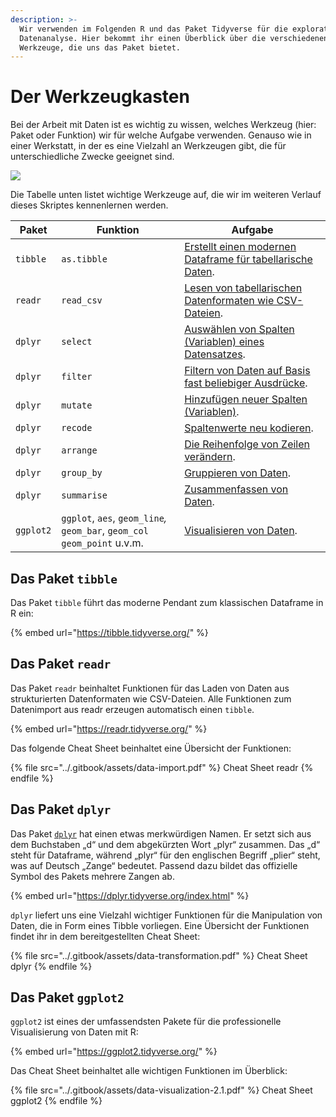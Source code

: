 ```yaml
---
description: >-
  Wir verwenden im Folgenden R und das Paket Tidyverse für die explorative
  Datenanalyse. Hier bekommt ihr einen Überblick über die verschiedenen
  Werkzeuge, die uns das Paket bietet.
---
```


# Der Werkzeugkasten

Bei der Arbeit mit Daten ist es wichtig zu wissen, welches Werkzeug (hier: Paket oder Funktion) wir für welche Aufgabe verwenden. Genauso wie in einer Werkstatt, in der es eine Vielzahl an Werkzeugen gibt, die für unterschiedliche Zwecke geeignet sind.

![](../.gitbook/assets/tool\_set.jpg)

Die Tabelle unten listet wichtige Werkzeuge auf, die wir im weiteren Verlauf dieses Skriptes kennenlernen werden.

| **Paket** | **Funktion**                                                               | **Aufgabe**                                                                                                                |
| --------- | -------------------------------------------------------------------------- | -------------------------------------------------------------------------------------------------------------------------- |
| `tibble`  | `as.tibble`                                                                | [Erstellt einen modernen Dataframe für tabellarische Daten](14-daten-laden-und-sichten/tidyverse-und-tibbles.md).          |
| `readr`   | `read_csv`                                                                 | [Lesen von tabellarischen Datenformaten wie CSV-Dateien](14-daten-laden-und-sichten/laden-eines-datensatzes.md).           |
| `dplyr`   | `select`                                                                   | [Auswählen von Spalten (Variablen) eines Datensatzes](../r/daten-veraendern/spalten-auswaehlen.md).                        |
| `dplyr`   | `filter`                                                                   | [Filtern von Daten auf Basis fast beliebiger Ausdrücke](../r/daten-veraendern/zeilen-filtern.md).                          |
| `dplyr`   | `mutate`                                                                   | [Hinzufügen neuer Spalten (Variablen)](../data-transformation-with-r/change-columns/spalten-veraendern.md).                |
| `dplyr`   | `recode`                                                                   | [Spaltenwerte neu kodieren](broken-reference).                                                                             |
| `dplyr`   | `arrange`                                                                  | [Die Reihenfolge von Zeilen verändern](../data-transformation-with-r/sort-rows.md).                                        |
| `dplyr`   | `group_by`                                                                 | [Gruppieren von Daten](../data-transformation-with-r/summarize-rows.md#zusammenfassen-und-gruppieren).                     |
| `dplyr`   | `summarise`                                                                | [Zusammenfassen von Daten](../data-transformation-with-r/summarize-rows.md#viele-zeilen-zu-einer-kennzahl-zusammenfassen). |
| `ggplot2` | `ggplot`, `aes`, `geom_line`_,_ `geom_bar`, `geom_col` `geom_point` u.v.m. | [Visualisieren von Daten](16-daten-visualisieren-mit-ggplot2/).                                                            |

## Das Paket `tibble`

Das Paket `tibble` führt das moderne Pendant zum klassischen Dataframe in R ein:

{% embed url="https://tibble.tidyverse.org/" %}

## Das Paket `readr`

Das Paket `readr` beinhaltet Funktionen für das Laden von Daten aus strukturierten Datenformaten wie CSV-Dateien. Alle Funktionen zum Datenimport aus readr erzeugen automatisch einen `tibble`.

{% embed url="https://readr.tidyverse.org/" %}

Das folgende Cheat Sheet beinhaltet eine Übersicht der Funktionen:

{% file src="../.gitbook/assets/data-import.pdf" %}
Cheat Sheet readr
{% endfile %}

## Das Paket `dplyr`

Das Paket [`dplyr`](https://dplyr.tidyverse.org/) hat einen etwas merkwürdigen Namen. Er setzt sich aus dem Buchstaben „d“ und dem abgekürzten Wort „plyr“ zusammen. Das „d“ steht für Dataframe, während „plyr“ für den englischen Begriff „plier“ steht, was auf Deutsch „Zange“ bedeutet. Passend dazu bildet das offizielle Symbol des Pakets mehrere Zangen ab.

{% embed url="https://dplyr.tidyverse.org/index.html" %}

`dplyr` liefert uns eine Vielzahl wichtiger Funktionen für die Manipulation von Daten, die in Form eines Tibble vorliegen. Eine Übersicht der Funktionen findet ihr in dem bereitgestellten Cheat Sheet:

{% file src="../.gitbook/assets/data-transformation.pdf" %}
Cheat Sheet dplyr
{% endfile %}

## Das Paket `ggplot2`

`ggplot2` ist eines der umfassendsten Pakete für die professionelle Visualisierung von Daten mit R:

{% embed url="https://ggplot2.tidyverse.org/" %}

Das Cheat Sheet beinhaltet alle wichtigen Funktionen im Überblick:

{% file src="../.gitbook/assets/data-visualization-2.1.pdf" %}
Cheat Sheet ggplot2
{% endfile %}
